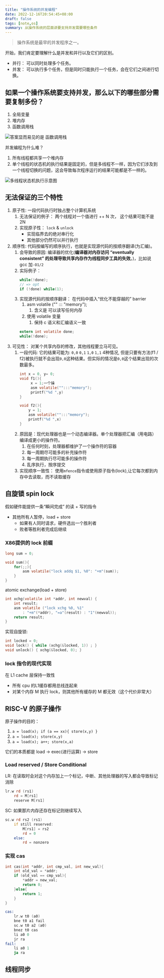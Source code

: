 ```yaml
---
title: "操作系统的并发编程"
date: 2022-12-16T20:54:45+08:00
draft: false
tags: [note,os]
summary: 从操作系统的层面讲要支持并发需要哪些条件
---
```


> 操作系统是最早的并发程序之一。


开始，我们肯定要理解什么是并发和并行以及它们的区别。
- 并行： 可以同时处理多个任务。
- 并发： 可以执行多个任务，但是同时只能执行一个任务，会在它们之间进行切换。

## 如果一个操作系统要支持并发，那么以下的哪些部分需要复制多份？

1. 全局变量
2. 堆内存
3. 函数调用栈

![答案显而易见的是 函数调用栈](/images/Pasted%20image%2020221216211245.png)

并发编程为什么难？
1. 所有线程都共享一个堆内存
2. 单个线程的状态机的执行结果是固定的，但是多线程不一样，因为它们涉及到一个线程切换的问题，这会导致每次程序运行的结果可能都是不一样的。

![多线程状态机执行示意图](/images/Pasted%20image%2020221216211708.png)

## 无法保证的三个特性

1. 原子性: 一段代码执行时独占整个计算机系统
	1. 无法保证的例子： 两个线程对一个值进行 ++ N 次， 这个结果可能不是 2N
	2. 实现原子性： `lock` & `unlock` 
		- 实现临界去的绝对串行化
		- 其他部分仍然可以并行执行
2. 顺序性: 代码按编写的顺序执行，也就是实现源代码的按顺序翻译(为汇编)。
	1. 会导致的原因: 编译器的优化(**编译器对内存访问 “eventually consistent” 的处理导致共享内存作为线程同步工具的失效**。)，比如说 gcc 加`-O1/2`
	2. 实际例子：
		```c
		while(!done);
		// => opt
		if (!done) while(1); 
		```
	3. 实现源代码的按顺序翻译： 在代码中插入“优化不能穿越的” barrier
		1. asm volatile ("" ::: "memory");
			1. 含义是 可以读写任何内存
		2. 使用 volatile 变量
			1. 保持 c 语义和汇编语义一致
		 ```c
		 extern int volatile done;
		 while(!done);
		```
3. 可见性： 对某个共享内存的修改，其他线程要立马可见。
	1. 一段代码: 它的结果可能为: `0,0` `0,1` `1,0` `1,1` 4种情况, 但是只要有方法(f1 / f2)被执行就不会出现`0,0`这种结果。但实际的情况是`0,0`这个结果出现的次数最多。
		```c
		int x = 0, y= 0;
		void f1(){
			 x = 1;一个操
			 asm volatile("":::"memory");
			 printf("%d ",y)
		}

		void f2(){
			y = 1;
			asm volatile("":::"memory");
			printf("%d ",x)
		}
		```
	2. 原因是：现代处理器也是一个动态编译器。单个处理器把汇编（用电路）编译成更小的操作符。
		1. 在任何时刻，处理器都维护了一个操作符的容器
		2. 每一周期尽可能多的补充操作符
		3. 每一周期执行尽可能多的操作符
		4. 乱序执行，按序提交
	3. 实现顺序一致性： 使用`mfence`指令或使用原子指令(lock),让它每次都到内存中去读取，而不读取缓存
  

## 自旋锁 spin lock

假如硬件能提供一条“瞬间完成” 的读 + 写的指令
- 其他所有人暂停，load + store
	- 如果有人同时请求，硬件选出一个胜利者
	- 败者等胜利者完成后继续

### X86提供的 lock 前缀

```c
long sum = 0;

void sum(){
	for(;;){
		asm volatile("lock addq $1, %0": "+m"(sum));
	}
}
```

atomic exchange(load + store)

```c
int xchg(volatile int *addr, int newval) {
	int result; 
	asm volatile ("lock xchg %0, %1" 
		: "+m"(*addr), "=a"(result) : "1"(newval)); 
	return result; 
}
```

实现自旋锁:

```c
int locked = 0; 
void lock() { while (xchg(&locked, 1)) ; } 
void unlock() { xchg(&locked, 0); }
```


### lock 指令的现代实现

在 L1 cache 层保持一致性
- 所有 cpu 的L1缓存都用总线连起来
- 对某个内存 M 执行 lock，则其他所有缓存的 M 都无效（这个代价非常大）

## RISC-V 的原子操作

原子操作的目的：
1. `a = load(x); if (a == xx){ store(x,y) }`
2. `a = load(x); store(x,y)`
3. `a = load(x); a++; store(x,a)`

它们的本质都是 load -> exec(进行运算) -> store

### Load reserved / Store Conditional

LR: 在读取时会对这个内存加上一个标记，中断、其他处理器的写入都会导致标记消除
```asm
lr.w rd (rs1)
	rd = M[rs1]
	reserve M[rs1]
```

SC: 如果那片内存还存在标记则继续写入
```asm
sc.w rd rs2 (rs1)
	if still reserved:
		M[rs1] = rs2
		rd = 0
	else:
		rd = nonzero
```

### 实现 cas

```c
int cas(int *addr, int cmp_val, int new_val){
	int old_val = *addr;
	if (old_val == cmp_val){
		*addr = new_val;
		return 0;
	}else{
		return 1;
	}
}
```

```asm
cas:
	lr.w t0 (a0)
	bne t0 a1 fail
	sc.w t0 a2 (a0)
	bnez t0 cas
	li a0 0
	jr ra
fail:
	li a0 1
	ja ra
```


## 线程同步